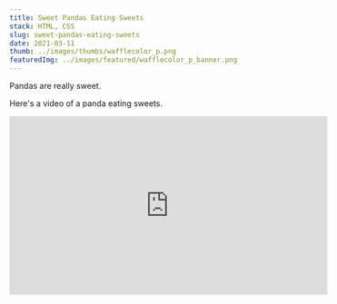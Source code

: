 ```yaml
---
title: Sweet Pandas Eating Sweets
stack: HTML, CSS
slug: sweet-pandas-eating-sweets
date: 2021-03-11
thumb: ../images/thumbs/wafflecolor_p.png
featuredImg: ../images/featured/wafflecolor_p_banner.png
---
```


Pandas are really sweet.

Here's a video of a panda eating sweets.

<iframe width="560" height="315" src="https://www.youtube.com/embed/4n0xNbfJLR8" frameborder="0" allowfullscreen></iframe>